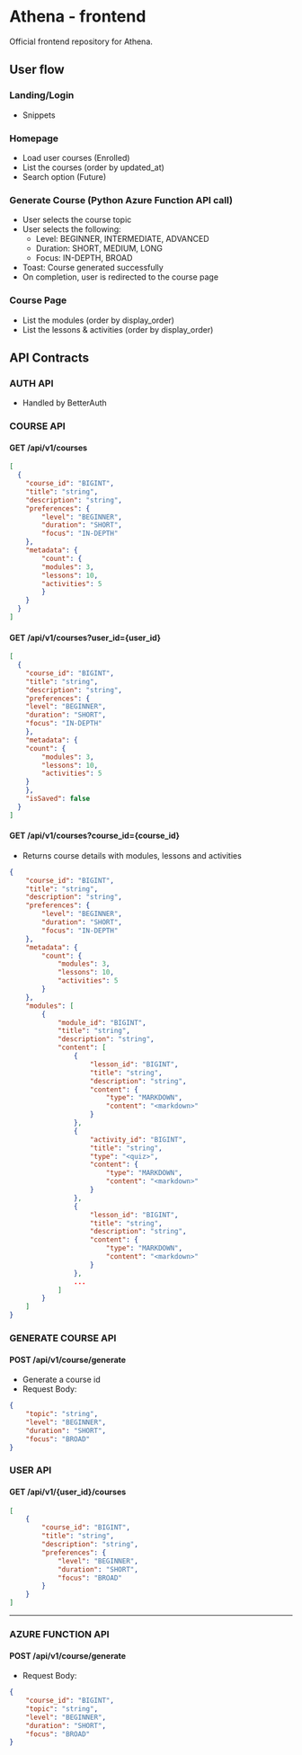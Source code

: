 # Athena - frontend

Official frontend repository for Athena.

## User flow

### Landing/Login

- Snippets

### Homepage

- Load user courses (Enrolled)
- List the courses (order by updated_at)
- Search option (Future)

### Generate Course (Python Azure Function API call)

- User selects the course topic
- User selects the following:
  - Level: BEGINNER, INTERMEDIATE, ADVANCED
  - Duration: SHORT, MEDIUM, LONG
  - Focus: IN-DEPTH, BROAD
- Toast: Course generated successfully
- On completion, user is redirected to the course page

### Course Page

- List the modules (order by display_order)
- List the lessons & activities (order by display_order)

## API Contracts

### AUTH API

- Handled by BetterAuth

### COURSE API

#### GET /api/v1/courses

```json
[
  {
    "course_id": "BIGINT",
    "title": "string",
    "description": "string",
    "preferences": {
        "level": "BEGINNER",
        "duration": "SHORT",
        "focus": "IN-DEPTH"
    },
    "metadata": {
        "count": {
        "modules": 3,
        "lessons": 10,
        "activities": 5
        }
    }
  }
]
```

#### GET /api/v1/courses?user_id={user_id}

```json
[
  {
    "course_id": "BIGINT",
    "title": "string",
    "description": "string",
    "preferences": {
    "level": "BEGINNER",
    "duration": "SHORT",
    "focus": "IN-DEPTH"
    },
    "metadata": {
    "count": {
        "modules": 3,
        "lessons": 10,
        "activities": 5
    }
    },
    "isSaved": false
  }
]
```

#### GET /api/v1/courses?course_id={course_id}

- Returns course details with modules, lessons and activities

```json
{
    "course_id": "BIGINT",
    "title": "string",
    "description": "string",
    "preferences": {
        "level": "BEGINNER",
        "duration": "SHORT",
        "focus": "IN-DEPTH"
    },
    "metadata": {
        "count": {
            "modules": 3,
            "lessons": 10,
            "activities": 5
        }
    },
    "modules": [
        {
            "module_id": "BIGINT",
            "title": "string",
            "description": "string",
            "content": [
                {
                    "lesson_id": "BIGINT",
                    "title": "string",
                    "description": "string",
                    "content": {
                        "type": "MARKDOWN",
                        "content": "<markdown>"
                    }
                },
                {
                    "activity_id": "BIGINT",
                    "title": "string",
                    "type": "<quiz>",
                    "content": {
                        "type": "MARKDOWN",
                        "content": "<markdown>"
                    }
                },
                {
                    "lesson_id": "BIGINT",
                    "title": "string",
                    "description": "string",
                    "content": {
                        "type": "MARKDOWN",
                        "content": "<markdown>"
                    }
                },
                ...
            ]
        }
    ]
}
```

### GENERATE COURSE API

#### POST /api/v1/course/generate

- Generate a course id
- Request Body:

```json
{
    "topic": "string",
    "level": "BEGINNER",
    "duration": "SHORT",
    "focus": "BROAD"
}
```

### USER API

#### GET /api/v1/{user_id}/courses

```json
[
    {
        "course_id": "BIGINT",
        "title": "string",
        "description": "string",
        "preferences": {
            "level": "BEGINNER",
            "duration": "SHORT",
            "focus": "BROAD"
        }
    }
]
```

---

### AZURE FUNCTION API

#### POST /api/v1/course/generate

- Request Body:

```json
{
    "course_id": "BIGINT",
    "topic": "string",
    "level": "BEGINNER",
    "duration": "SHORT",
    "focus": "BROAD"
}
```
